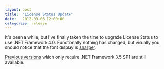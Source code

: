 ```yaml
---
layout: post
title:  "License Status Update"
date:   2012-03-06 12:00:00
categories: release
---
```

It's been a while, but I've finally taken the time to upgrade License Status to use .NET Framework 4.0. Functionally nothing has changed, but visually you should notice that the font display is [sharper](http://blogs.msdn.com/b/text/archive/2009/08/24/wpf-4-0-text-stack-improvements.aspx). 

[Previous versions](http://sourceforge.net/projects/licensestatus/files/Past%20Releases/) which only require .NET Framework 3.5 SP1 are still available.
